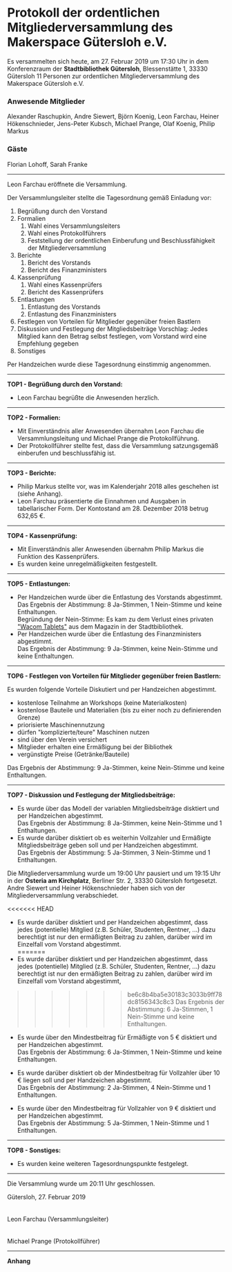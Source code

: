 # **Protokoll der ordentlichen  Mitgliederversammlung des Makerspace&nbsp;Gütersloh&nbsp;e.V.**
Es versammelten sich heute, am 27. Februar 2019 um 17:30 Uhr in dem Konferenzraum der **Stadtbibliothek&nbsp;Gütersloh**, Blessenstätte 1, 33330 Gütersloh 11 Personen zur ordentlichen Mitgliederversammlung des Makerspace&nbsp;Gütersloh&nbsp;e.V.

### Anwesende Mitglieder
Alexander Raschupkin, Andre Siewert, Björn Koenig, Leon Farchau, Heiner Hökenschnieder, Jens-Peter	Kubsch, Michael Prange, Olaf Koenig, Philip Markus

### Gäste
Florian Lohoff, Sarah Franke

---
Leon Farchau eröffnete die Versammlung.

Der Versammlungsleiter stellte die Tagesordnung gemäß Einladung vor:
1. Begrüßung durch den Vorstand
1. Formalien
	1. Wahl eines Versammlungsleiters
	1. Wahl eines Protokollführers
	1. Feststellung der ordentlichen Einberufung und Beschlussfähigkeit der Mitgliederversammlung
1. Berichte
	1. Bericht des Vorstands
	1. Bericht des Finanzministers
1. Kassenprüfung
	1. Wahl eines Kassenprüfers
	1. Bericht des Kassenprüfers
1. Entlastungen
	1. Entlastung des Vorstands
	1. Entlastung des Finanzministers
1. Festlegen von Vorteilen für Mitglieder gegenüber freien Bastlern
1. Diskussion und Festlegung der Mitgliedsbeiträge
	 Vorschlag: Jedes Mitglied kann den Betrag selbst festlegen, vom Vorstand wird eine Empfehlung gegeben
1. Sonstiges

Per Handzeichen wurde diese Tagesordnung einstimmig angenommen.

---
**TOP1 - Begrüßung durch den Vorstand:**
- Leon Farchau begrüßte die Anwesenden herzlich.
---
**TOP2 - Formalien:**
- Mit Einverständnis aller Anwesenden übernahm Leon Farchau die Versammlungsleitung und Michael Prange die Protokollführung.
- Der Protokollführer stellte fest, dass die Versammlung satzungsgemäß einberufen und beschlussfähig ist.
---
**TOP3 - Berichte:**
- Philip  Markus stellte vor, was im Kalenderjahr 2018 alles geschehen ist (siehe Anhang).
- Leon Farchau präsentierte die Einnahmen und Ausgaben in tabellarischer Form. Der Kontostand am 28. Dezember 2018 betrug 632,65 €.
---
**TOP4 - Kassenprüfung:**
- Mit Einverständnis aller Anwesenden übernahm Philip Markus die Funktion des Kassenprüfers.
- Es wurden keine unregelmäßigkeiten festgestellt.
---
**TOP5 - Entlastungen:**
- Per Handzeichen wurde über die Entlastung des Vorstands abgestimmt.<br>
  Das Ergebnis der Abstimmung: 8 Ja-Stimmen, 1 Nein-Stimme und keine Enthaltungen.<br>
  Begründung der Nein-Stimme: Es kam zu dem Verlust eines privaten ["Wacom Tablets"](https://de.wikipedia.org/wiki/Wacom) aus dem Magazin in der Stadtbibliothek.
- Per Handzeichen wurde über die Entlastung des Finanzministers abgestimmt.<br>
  Das Ergebnis der Abstimmung: 9 Ja-Stimmen, keine Nein-Stimme und keine Enthaltungen.
---
**TOP6 - Festlegen von Vorteilen für Mitglieder gegenüber freien Bastlern:**

Es wurden folgende Vorteile Diskutiert und per Handzeichen abgestimmt.
- kostenlose Teilnahme an Workshops (keine Materialkosten)<br>
- kostenlose Bauteile und Materialien (bis zu einer noch zu definierenden Grenze)
- priorisierte Maschinennutzung
- dürfen "komplizierte/teure" Maschinen nutzen
- sind über den Verein versichert
- Mitglieder erhalten eine Ermäßigung bei der Bibliothek
- vergünstigte Preise (Getränke/Bauteile)

Das Ergebnis der Abstimmung: 9 Ja-Stimmen, keine Nein-Stimme und keine Enthaltungen.

---
**TOP7 - Diskussion und Festlegung der Mitgliedsbeiträge:**
- Es wurde über das Modell der variablen Mitgliedsbeiträge disktiert und per Handzeichen abgestimmt.<br>
Das Ergebnis der Abstimmung: 8 Ja-Stimmen, keine Nein-Stimme und 1 Enthaltungen.
- Es wurde darüber disktiert ob es weiterhin Vollzahler und Ermäßigte Mitgliedsbeiträge geben soll und per Handzeichen abgestimmt.<br>
Das Ergebnis der Abstimmung: 5 Ja-Stimmen, 3 Nein-Stimme und 1 Enthaltungen.

Die Mitgliederversammlung wurde um 19:00 Uhr pausiert und um 19:15 Uhr in der **Osteria am Kirchplatz**, Berliner Str. 2, 33330 Gütersloh fortgesetzt.<br>
Andre Siewert und Heiner Hökenschnieder haben sich von der Mitgliederversammlung verabschiedet.

<<<<<<< HEAD
- Es wurde darüber disktiert und per Handzeichen abgestimmt, dass jedes (potentielle) Mitglied (z.B. Schüler, Studenten, Rentner, ...) dazu berechtigt ist nur den ermäßigten Beitrag zu zahlen, darüber wird im Einzelfall vom Vorstand abgestimmt.<br>
=======
- Es wurde darüber disktiert und per Handzeichen abgestimmt, dass jedes (potentielle) Mitglied (z.B. Schüler, Studenten, Rentner, ...) dazu berechtigt ist nur den ermäßigten Beitrag zu zahlen, darüber wird im Einzelfall vom Vorstand abgestimmt, <br>
>>>>>>> be6c8b4ba5e30183c3033b9ff78dc8156343c8c3
Das Ergebnis der Abstimmung: 6 Ja-Stimmen, 1 Nein-Stimme und keine Enthaltungen.

- Es wurde über den Mindestbeitrag für Ermäßigte von 5 € disktiert und per Handzeichen abgestimmt.<br>
Das Ergebnis der Abstimmung: 6 Ja-Stimmen, 1 Nein-Stimme und keine Enthaltungen.

- Es wurde darüber disktiert ob der Mindestbeitrag für Vollzahler über 10 € liegen soll und per Handzeichen abgestimmt.<br>
Das Ergebnis der Abstimmung: 2 Ja-Stimmen, 4 Nein-Stimme und 1 Enthaltungen.

- Es wurde über den Mindestbeitrag für Vollzahler von 9 € disktiert und per Handzeichen abgestimmt.<br>
Das Ergebnis der Abstimmung: 5 Ja-Stimmen, 1 Nein-Stimme und 1 Enthaltungen.
---
**TOP8 - Sonstiges:**
- Es wurden keine weiteren Tagesordnungspunkte festgelegt.
---
Die Versammlung wurde um 20:11 Uhr geschlossen.

Gütersloh, 27. Februar 2019
<br>
<br>
<br>
Leon Farchau (Versammlungsleiter)<br>
<br>
<br>
Michael Prange (Protokollführer)

---
**Anhang**
